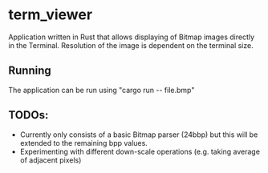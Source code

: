 # term_viewer

Application written in Rust that allows displaying of Bitmap images directly in the Terminal. Resolution of the image is dependent on the terminal size.

## Running
The application can be run using "cargo run -- file.bmp"

## TODOs:
- Currently only consists of a basic Bitmap parser (24bbp) but this will be extended to the remaining bpp values.
- Experimenting with different down-scale operations (e.g. taking average of adjacent pixels)
